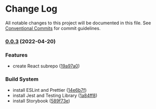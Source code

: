 # Change Log

All notable changes to this project will be documented in this file.
See [Conventional Commits](https://conventionalcommits.org) for commit guidelines.

### [0.0.3](https://github.com/haepari-ui/haepari-ui/compare/v0.0.2...v0.0.3) (2022-04-20)


### Features

* create React subrepo ([19a97a0](https://github.com/haepari-ui/haepari-ui/commit/19a97a003c70edbdf08dcaa3fe1f0b28a6773d36))


### Build System

* install ESLint and Prettier ([14e6b7f](https://github.com/haepari-ui/haepari-ui/commit/14e6b7fb0e60f7eb9bb3220a3309774612e4f922))
* install Jest and Testing Library ([1a84ff8](https://github.com/haepari-ui/haepari-ui/commit/1a84ff8d46e0f451b804b2d1fe1cb285d18a3dc7))
* install Storybook ([589f73e](https://github.com/haepari-ui/haepari-ui/commit/589f73e084d5ceada70c39e911e1762eebf1a16c))
